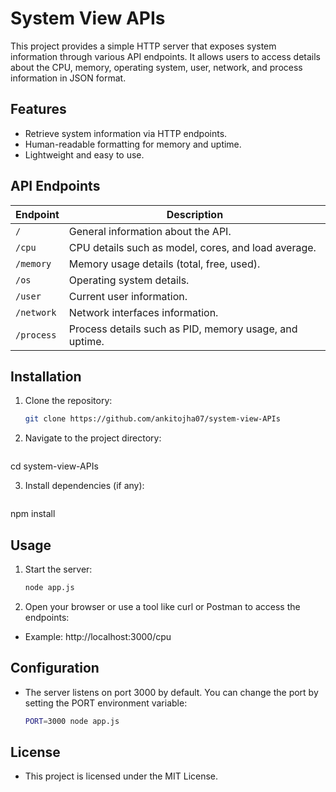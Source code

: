 # System View APIs

This project provides a simple HTTP server that exposes system information through various API endpoints. It allows users to access details about the CPU, memory, operating system, user, network, and process information in JSON format.

## Features

- Retrieve system information via HTTP endpoints.
- Human-readable formatting for memory and uptime.
- Lightweight and easy to use.

## API Endpoints

| Endpoint     | Description                              |
|--------------|------------------------------------------|
| `/`          | General information about the API.      |
| `/cpu`       | CPU details such as model, cores, and load average. |
| `/memory`    | Memory usage details (total, free, used).|
| `/os`        | Operating system details.               |
| `/user`      | Current user information.               |
| `/network`   | Network interfaces information.         |
| `/process`   | Process details such as PID, memory usage, and uptime. |

## Installation

1. Clone the repository:
   ```bash
   git clone https://github.com/ankitojha07/system-view-APIs

 2. Navigate to the project directory:
    ```bash
   cd system-view-APIs

 3. Install dependencies (if any):
    ```bash
   npm install

## Usage
1. Start the server:
    ```bash
    node app.js

2. Open your browser or use a tool like curl or Postman to access the endpoints:
- Example: http://localhost:3000/cpu

## Configuration
- The server listens on port 3000 by default. You can change the port by setting the PORT environment variable:
    ```bash
    PORT=3000 node app.js

## License
- This project is licensed under the MIT License.

